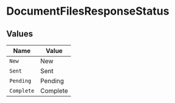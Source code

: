 # DocumentFilesResponseStatus


## Values

| Name       | Value      |
| ---------- | ---------- |
| `New`      | New        |
| `Sent`     | Sent       |
| `Pending`  | Pending    |
| `Complete` | Complete   |
